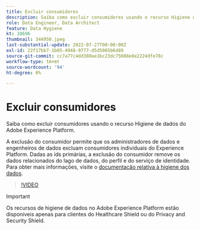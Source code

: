 ```yaml
---
title: Excluir consumidores
description: Saiba como excluir consumidores usando o recurso Higiene de dados do Adobe Experience Platform.
role: Data Engineer, Data Architect
feature: Data Hygiene
kt: 10696
thumbnail: 344950.jpeg
last-substantial-update: 2022-07-27T00:00:00Z
exl-id: 22f17bb7-1b05-4948-9777-d5d5065b6d89
source-git-commit: cc7a77c4dd380ae1bc23dc75608e8e2224dfe78c
workflow-type: tm+mt
source-wordcount: '94'
ht-degree: 0%

---
```


# Excluir consumidores

Saiba como excluir consumidores usando o recurso Higiene de dados do Adobe Experience Platform.

A exclusão do consumidor permite que os administradores de dados e engenheiros de dados excluam consumidores individuais do Experience Platform. Dadas as ids primárias, a exclusão do consumidor remove os dados relacionados do lago de dados, do perfil e do serviço de identidade. Para obter mais informações, visite o [documentação relativa à higiene dos dados](https://experienceleague.adobe.com/docs/experience-platform/hygiene/home.html).

>[!VIDEO](https://video.tv.adobe.com/v/344950?quality=12&learn=on)

>[!IMPORTANT]
>
> Os recursos de higiene de dados no Adobe Experience Platform estão disponíveis apenas para clientes do Healthcare Shield ou do Privacy and Security Shield.
